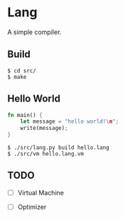 # Lang

A simple compiler.

## Build
```
$ cd src/
$ make
```

## Hello World
```rust
fn main() {
	let message = "hello world!\m";
	write(message);
}
```

```
$ ./src/lang.py build hello.lang
$ ./src/vm hello.lang.vm
```

## TODO
- [ ] Virtual Machine
- [ ] Optimizer

